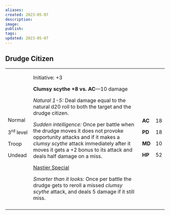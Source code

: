 ```yaml
---
aliases: 
created: 2023-05-07
description: 
image: 
publish: 
tags: 
updated: 2023-05-07
---
```


## Drudge Citizen

<table>
<colgroup>
<col style="width: 16%" />
<col style="width: 72%" />
<col style="width: 5%" />
<col style="width: 5%" />
</colgroup>
<tbody>
<tr class="odd">
<td><p>Normal</p>
<p>3<sup>rd</sup> level</p>
<p>Troop</p>
<p>Undead</p></td>
<td><p>Initiative: +3</p>
<p><strong>Clumsy scythe +8 vs. AC</strong>—10 damage</p>
<p><em>Natural 1-5:</em> Deal damage equal to the natural d20 roll to
both the target and the drudge citizen.</p>
<p><em>Sudden intelligence:</em> Once per battle when the drudge moves
it does not provoke opportunity attacks and if it makes a <em>clumsy
scythe</em> attack immediately after it moves it gets a +2 bonus to its
attack and deals half damage on a miss.</p>
<p><u>Nastier Special</u></p>
<p><em>Smarter than it looks:</em> Once per battle the drudge gets to
reroll a missed <em>clumsy scythe</em> attack, and deals 5 damage if it
still miss.</p></td>
<td><p><strong>AC</strong></p>
<p><strong>PD</strong></p>
<p><strong>MD</strong></p>
<p><strong>HP</strong></p></td>
<td><p>18</p>
<p>18</p>
<p>10</p>
<p>52</p></td>
</tr>
<tr class="even">
<td></td>
<td></td>
<td></td>
<td></td>
</tr>
</tbody>
</table>

